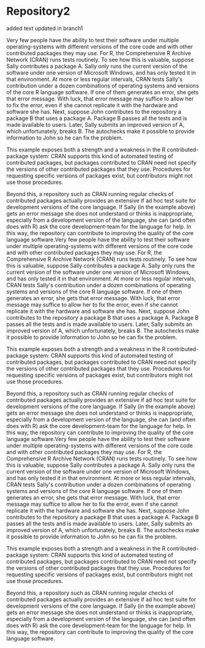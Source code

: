 # Repository2
added text
updated in branch1

Very few people have the ability to test their software under multiple operating-systems with different versions of the core code and with other contributed packages they may use. For R, the Comprehensive R Archive Network (CRAN) runs tests routinely. To see how this is valuable, suppose Sally contributes a package A. Sally only runs the current version of the software under one version of Microsoft Windows, and has only tested it in that environment. At more or less regular intervals, CRAN tests Sally's contribution under a dozen combinations of operating systems and versions of the core R language software. If one of them generates an error, she gets that error message. With luck, that error message may suffice to allow her to fix the error, even if she cannot replicate it with the hardware and software she has. Next, suppose John contributes to the repository a package B that uses a package A. Package B passes all the tests and is made available to users. Later, Sally submits an improved version of A, which unfortunately, breaks B. The autochecks make it possible to provide information to John so he can fix the problem.

This example exposes both a strength and a weakness in the R contributed-package system: CRAN supports this kind of automated testing of contributed packages, but packages contributed to CRAN need not specify the versions of other contributed packages that they use. Procedures for requesting specific versions of packages exist, but contributors might not use those procedures.

Beyond this, a repository such as CRAN running regular checks of contributed packages actually provides an extensive if ad hoc test suite for development versions of the core language. If Sally (in the example above) gets an error message she does not understand or thinks is inappropriate, especially from a development version of the language, she can (and often does with R) ask the core development-team for the language for help. In this way, the repository can contribute to improving the quality of the core language software.Very few people have the ability to test their software under multiple operating-systems with different versions of the core code and with other contributed packages they may use. For R, the Comprehensive R Archive Network (CRAN) runs tests routinely. To see how this is valuable, suppose Sally contributes a package A. Sally only runs the current version of the software under one version of Microsoft Windows, and has only tested it in that environment. At more or less regular intervals, CRAN tests Sally's contribution under a dozen combinations of operating systems and versions of the core R language software. If one of them generates an error, she gets that error message. With luck, that error message may suffice to allow her to fix the error, even if she cannot replicate it with the hardware and software she has. Next, suppose John contributes to the repository a package B that uses a package A. Package B passes all the tests and is made available to users. Later, Sally submits an improved version of A, which unfortunately, breaks B. The autochecks make it possible to provide information to John so he can fix the problem.

This example exposes both a strength and a weakness in the R contributed-package system: CRAN supports this kind of automated testing of contributed packages, but packages contributed to CRAN need not specify the versions of other contributed packages that they use. Procedures for requesting specific versions of packages exist, but contributors might not use those procedures.

Beyond this, a repository such as CRAN running regular checks of contributed packages actually provides an extensive if ad hoc test suite for development versions of the core language. If Sally (in the example above) gets an error message she does not understand or thinks is inappropriate, especially from a development version of the language, she can (and often does with R) ask the core development-team for the language for help. In this way, the repository can contribute to improving the quality of the core language software.Very few people have the ability to test their software under multiple operating-systems with different versions of the core code and with other contributed packages they may use. For R, the Comprehensive R Archive Network (CRAN) runs tests routinely. To see how this is valuable, suppose Sally contributes a package A. Sally only runs the current version of the software under one version of Microsoft Windows, and has only tested it in that environment. At more or less regular intervals, CRAN tests Sally's contribution under a dozen combinations of operating systems and versions of the core R language software. If one of them generates an error, she gets that error message. With luck, that error message may suffice to allow her to fix the error, even if she cannot replicate it with the hardware and software she has. Next, suppose John contributes to the repository a package B that uses a package A. Package B passes all the tests and is made available to users. Later, Sally submits an improved version of A, which unfortunately, breaks B. The autochecks make it possible to provide information to John so he can fix the problem.

This example exposes both a strength and a weakness in the R contributed-package system: CRAN supports this kind of automated testing of contributed packages, but packages contributed to CRAN need not specify the versions of other contributed packages that they use. Procedures for requesting specific versions of packages exist, but contributors might not use those procedures.

Beyond this, a repository such as CRAN running regular checks of contributed packages actually provides an extensive if ad hoc test suite for development versions of the core language. If Sally (in the example above) gets an error message she does not understand or thinks is inappropriate, especially from a development version of the language, she can (and often does with R) ask the core development-team for the language for help. In this way, the repository can contribute to improving the quality of the core language software.
